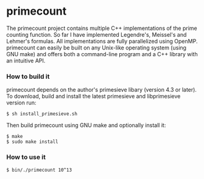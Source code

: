 primecount
==========

The primecount project contains multiple C++ implementations of the prime counting function. So far I have implemented Legendre's, Meissel's and Lehmer's formulas. All implementations are fully parallelized using OpenMP. primecount can easily be built on any Unix-like operating system (using GNU make) and offers both a command-line program and a C++ library with an intuitive API.

### How to build it
primecount depends on the author's primesieve libary (version 4.3 or later). To download, build and install the latest primesieve and libprimesieve version run:
```
$ sh install_primesieve.sh
```
Then build primecount using GNU make and optionally install it:
```
$ make
$ sudo make install
```

### How to use it
```
$ bin/./primecount 10^13
```
